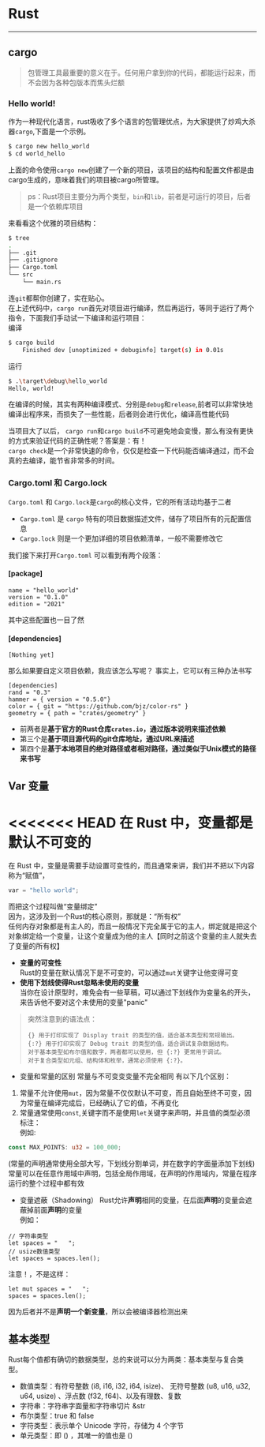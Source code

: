 # Rust
-----
## cargo
> 包管理工具最重要的意义在于。任何用户拿到你的代码，都能运行起来，而不会因为各种包版本而焦头烂额
### Hello world!
作为一种现代化语言，rust吸收了多个语言的包管理优点，为大家提供了炒鸡大杀器`cargo`,下面是一个示例。 
```bash
$ cargo new hello_world
$ cd world_hello
```
上面的命令使用`cargo new`创建了一个新的项目，该项目的结构和配置文件都是由cargo生成的，意味着我们的项目被cargo所管理。
>ps：Rust项目主要分为两个类型，`bin`和`lib`，前者是可运行的项目，后者是一个依赖库项目
  
来看看这个优雅的项目结构：
```bash
$ tree
.
├── .git
├── .gitignore
├── Cargo.toml
└── src
    └── main.rs
```
连`git`都帮你创建了，实在贴心。  
在上述代码中，`cargo run`首先对项目进行编译，然后再运行，等同于运行了两个指令，下面我们手动试一下编译和运行项目：  
编译
```bash
$ cargo build
    Finished dev [unoptimized + debuginfo] target(s) in 0.01s
```
运行
```bash
$ .\target\debug\hello_world 
Hello, world!
```
在编译的时候，其实有两种编译模式、分别是`debug`和`release`,前者可以非常快地编译出程序来，而损失了一些性能，后者则会进行优化，编译高性能代码
  
当项目大了以后， `cargo run`和`cargo build`不可避免地会变慢，那么有没有更快的方式来验证代码的正确性呢？答案是：有！  
`cargo check`是一个非常快速的命令，仅仅是检查一下代码能否编译通过，而不会真的去编译，能节省非常多的时间。  

### Cargo.toml 和 Cargo.lock  
  
`Cargo.toml` 和 `Cargo.lock`是`cargo`的核心文件，它的所有活动均基于二者
  
- `Cargo.toml` 是 `cargo` 特有的项目数据描述文件，储存了项目所有的元配置信息  
- `Cargo.lock` 则是一个更加详细的项目依赖清单，一般不需要修改它  
  
我们接下来打开`Cargo.toml`
可以看到有两个段落：  
#### [package]
```
name = "hello_world"
version = "0.1.0"
edition = "2021"
```
其中这些配置也一目了然
#### [dependencies]
```
[Nothing yet]
```
那么如果要自定义项目依赖，我应该怎么写呢？
事实上，它可以有三种办法书写
```
[dependencies]
rand = "0.3"
hammer = { version = "0.5.0"}
color = { git = "https://github.com/bjz/color-rs" }
geometry = { path = "crates/geometry" }
```
- 前两者是**基于官方的Rust仓库`crates.io`，通过版本说明来描述依赖**
- 第三个是**基于项目源代码的git仓库地址，通过URL来描述**
- 第四个是**基于本地项目的绝对路径或者相对路径，通过类似于Unix模式的路径来书写**
  
## Var 变量
<<<<<<< HEAD
在 Rust 中，变量都是默认不可变的
=======
在 Rust 中，变量是需要手动设置可变性的，而且通常来讲，我们并不把以下内容称为“赋值”，
```rust
var = "hello world";
```
而把这个过程叫做“变量绑定”  
因为，这涉及到一个Rust的核心原则，那就是：“所有权”  
任何内存对象都是有主人的，而且一般情况下完全属于它的主人，绑定就是把这个对象绑定给一个变量，让这个变量成为他的主人【同时之前这个变量的主人就失去了变量的所有权】

- **变量的可变性**  
Rust的变量在默认情况下是不可变的，可以通过`mut`关键字让他变得可变
- **使用下划线使得Rust忽略未使用的变量**  
当你在设计原型时，难免会有一些草稿，可以通过下划线作为变量名的开头，来告诉他不要对这个未使用的变量"panic"

> 突然注意到的语法点：
> ```
>{} 用于打印实现了 Display trait 的类型的值，适合基本类型和常规输出。
>{:?} 用于打印实现了 Debug trait 的类型的值，适合调试复杂数据结构。
>对于基本类型如布尔值和数字，两者都可以使用，但 {:?} 更常用于调试。
>对于复合类型如元组、结构体和枚举，通常必须使用 {:?}。
> ```
- 变量和常量的区别
常量与不可变变变量不完全相同
有以下几个区别：
1. 常量不允许使用`mut`，因为常量不仅仅默认不可变，而且自始至终不可变，因为常量在编译完成后，已经确认了它的值，不再变化
2. 常量通常使用`const`,关键字而不是使用`let`关键字来声明，并且值的类型必须标注：  
例如:
```rust
const MAX_POINTS: u32 = 100_000;
```
(常量的声明通常使用全部大写，下划线分割单词，并在数字的字面量添加下划线)  
常量可以在任意作用域中声明，包括全局作用域，在声明的作用域内，常量在程序运行的整个过程中都有效  
- 变量遮蔽（Shadowing）
Rust允许**声明**相同的变量，在后面**声明**的变量会遮蔽掉前面**声明**的变量  
例如：  
```
// 字符串类型
let spaces = "   ";
// usize数值类型
let spaces = spaces.len();
```
注意！，不是这样：
```
let mut spaces = "   ";
spaces = spaces.len();
```
因为后者并不是**声明一个新变量**，所以会被编译器检测出来

## 基本类型
Rust每个值都有确切的数据类型，总的来说可以分为两类：基本类型与复合类型。  
- 数值类型：有符号整数 (i8, i16, i32, i64, isize)、 无符号整数 (u8, u16, u32, u64, usize) 、浮点数 (f32, f64)、以及有理数、复数
- 字符串：字符串字面量和字符串切片 &str
- 布尔类型：true 和 false
- 字符类型：表示单个 Unicode 字符，存储为 4 个字节
- 单元类型：即 () ，其唯一的值也是 ()

